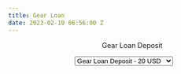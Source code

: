 ```yaml
---
title: Gear Loan
date: 2023-02-10 06:56:00 Z
---
```


<div id="smart-button-container"> <div style="text-align: center;"> <div style="margin-bottom: 1.25rem;"> <p>Gear Loan Deposit</p> <select id="item-options"><option value="Gear Loan Deposit" price="20">Gear Loan Deposit - 20 USD</option><option value="Gear Loan Deposit" price="30">Gear Loan Deposit - 30 USD</option><option value="Gear Loan Deposit" price="40">Gear Loan Deposit - 40 USD</option><option value="Gear Loan Deposit" price="75">Gear Loan Deposit - 75 USD</option><option value="Gear Loan Deposit" price="100">Gear Loan Deposit - 100 USD</option></select> <select style="visibility: hidden" id="quantitySelect"><option value="1">1</option><option value="2">2</option><option value="3">3</option></select> </div> <div id="paypal-button-container"></div> </div> </div> <script src="https://www.paypal.com/sdk/js?client-id=sb&enable-funding=venmo&currency=USD" data-sdk-integration-source="button-factory"></script> <script> function initPayPalButton() { var shipping = 0; var itemOptions = document.querySelector("#smart-button-container #item-options"); var quantity = parseInt(3); var quantitySelect = document.querySelector("#smart-button-container #quantitySelect"); if (!isNaN(quantity)) { quantitySelect.style.visibility = "visible"; } var orderDescription = 'Gear Loan Deposit'; if(orderDescription === '') { orderDescription = 'Item'; } paypal.Buttons({ style: { shape: 'rect', color: 'gold', layout: 'vertical', label: 'pay', }, createOrder: function(data, actions) { var selectedItemDescription = itemOptions.options\[itemOptions.selectedIndex\].value; var selectedItemPrice = parseFloat(itemOptions.options\[itemOptions.selectedIndex\].getAttribute("price")); var tax = (0 === 0 || false) ? 0 : (selectedItemPrice \* (parseFloat(0)/100)); if(quantitySelect.options.length > 0) { quantity = parseInt(quantitySelect.options\[quantitySelect.selectedIndex\].value); } else { quantity = 1; } tax \*= quantity; tax = Math.round(tax \* 100) / 100; var priceTotal = quantity \* selectedItemPrice \+ parseFloat(shipping) \+ tax; priceTotal = Math.round(priceTotal \* 100) / 100; var itemTotalValue = Math.round((selectedItemPrice \* quantity) \* 100) / 100; return actions.order.create({ purchase_units: \[{ description: orderDescription, amount: { currency_code: 'USD', value: priceTotal, breakdown: { item_total: { currency_code: 'USD', value: itemTotalValue, }, shipping: { currency_code: 'USD', value: shipping, }, tax_total: { currency_code: 'USD', value: tax, } } }, items: \[{ name: selectedItemDescription, unit_amount: { currency_code: 'USD', value: selectedItemPrice, }, quantity: quantity }\] }\] }); }, onApprove: function(data, actions) { return actions.order.capture().then(function(orderData) { // Full available details console.log('Capture result', orderData, JSON.stringify(orderData, null, 2)); // Show a success message within this page, e.g. const element = document.getElementById('paypal-button-container'); element.innerHTML = ''; element.innerHTML = '<h3>Thank you for your payment!</h3>'; // Or go to another URL: actions.redirect('thank_you.html'); }); }, onError: function(err) { console.log(err); }, }).render('#paypal-button-container'); } initPayPalButton(); </script>
